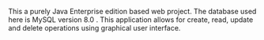 This a purely Java Enterprise edition based web project. The database used here is MySQL version 8.0 . This application allows for create, read, update and delete operations using graphical user interface.
